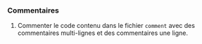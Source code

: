  ### Commentaires

1. Commenter le code contenu dans le fichier `comment` avec des commentaires multi-lignes et des commentaires une ligne.